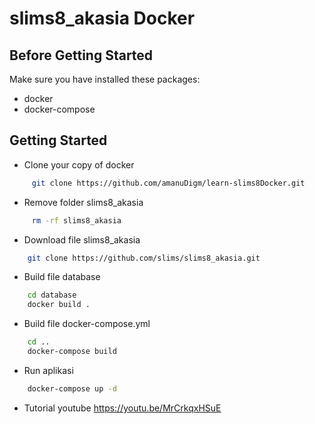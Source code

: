 slims8_akasia Docker
=============

## Before Getting Started
Make sure you have installed these packages:
 * docker
 * docker-compose

## Getting Started

 * Clone your copy of docker
```bash
     git clone https://github.com/amanuDigm/learn-slims8Docker.git
```
 * Remove folder slims8_akasia
```bash
     rm -rf slims8_akasia
```
 * Download file slims8_akasia
```bash
    git clone https://github.com/slims/slims8_akasia.git
```
 * Build file database
```bash
    cd database
    docker build .
```
 * Build file docker-compose.yml
```bash
    cd ..
    docker-compose build
```
 * Run aplikasi
```bash
    docker-compose up -d
```
* Tutorial youtube
     https://youtu.be/MrCrkqxHSuE
